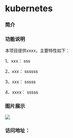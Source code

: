 # kubernetes

### 简介

### 功能说明

本项目提供xxxx，主要特性如下：

1、xxx：
sss

2、xxx：
ssssss

3、xxx：
sssss

4、xxxx：
sssss


### 图片展示
![](meida/xxx.png)





### 访问地址：
